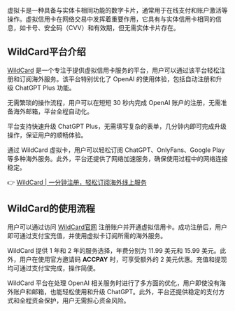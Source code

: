 虚拟卡是一种具备与实体卡相同功能的数字卡片，通常用于在线支付和账户激活等操作。虚拟信用卡在网络交易中发挥着重要作用，它具有与实体信用卡相同的信息，如卡号、安全码（CVV）和有效期，但无需实体卡片存在。

## WildCard平台介绍

[WildCard](https://bit.ly/bewildcard) 是一个专注于提供虚拟信用卡服务的平台，用户可以通过该平台轻松注册和订阅海外服务。该平台特别优化了 OpenAI 的使用体验，包括自动注册和升级 ChatGPT Plus 功能。

无需繁琐的操作流程，用户可以在短短 30 秒内完成 OpenAI 账户的注册，无需准备海外邮箱，平台全程自动化。

平台支持快速升级 ChatGPT Plus，无需填写复杂的表单，几分钟内即可完成升级操作，保证用户的顺畅体验。

通过 WildCard 虚拟卡，用户可以轻松订阅 ChatGPT、OnlyFans、Google Play 等多种海外服务。此外，平台还提供了网络加速服务，确保使用过程中的网络连接稳定。

👉 [WildCard | 一分钟注册，轻松订阅海外线上服务](https://bit.ly/bewildcard)

## WildCard的使用流程

用户可以通过访问 [WildCard官网](https://bit.ly/bewildcard) 注册账户并开通虚拟信用卡。成功注册后，用户即可通过支付宝充值，并使用虚拟卡订阅所需的海外服务。

WildCard 提供 1 年和 2 年的服务选择，年费分别为 11.99 美元和 15.99 美元。此外，用户在使用官方邀请码 **ACCPAY** 时，可享受额外的 2 美元优惠。充值和提现均可通过支付宝完成，操作简便。

WildCard 平台在处理 OpenAI 相关服务时进行了多方面的优化，用户即使没有海外账户和邮箱，也能轻松使用和升级 ChatGPT。此外，平台还提供稳定的支付方式和全程资金保护，用户无需担心资金风险。